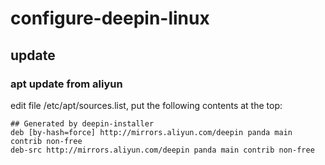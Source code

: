 # configure-deepin-linux

## update

### apt update from aliyun

edit file /etc/apt/sources.list, put the following contents at the top:

```
## Generated by deepin-installer
deb [by-hash=force] http://mirrors.aliyun.com/deepin panda main contrib non-free
deb-src http://mirrors.aliyun.com/deepin panda main contrib non-free

```
